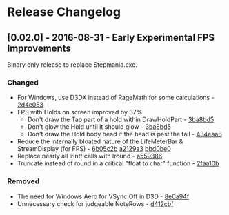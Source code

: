 # Release Changelog


## [0.02.0] - 2016-08-31 - Early Experimental FPS Improvements

Binary only release to replace Stepmania.exe.

### Changed
- For Windows, use D3DX instead of RageMath for some calculations - [2d4c053](../../../commit/2d4c0538a683da87c0a09ac68304f953b04542fa)
- FPS with Holds on screen improved by 37%
  - Don't draw the Tap part of a hold within DrawHoldPart - [3ba8bd5](../../../commit/3ba8bd503a207e285880b199d30887d9b74ade01)
  - Don't glow the Hold until it should glow - [3ba8bd5](../../../commit/3ba8bd503a207e285880b199d30887d9b74ade01)
  - Don't draw the Hold body head if the head is past the tail - [434eaa8](../../../commit/434eaa846f5e8b43b139589132ec26a37d335cf0) 
- Reduce the internally bloated nature of the LifeMeterBar & StreamDisplay (for FPS) - [6b05c2b](../../../commit/6b05c2b89ee2bcbb6ec6fabce09a3e953a0c09e7) [a2129a3](../../../commit/a2129a39e9747e2bcf5d2a8b5f5e0a2017693352) [bbd0be0](../../../commit/bbd0be03edffc47e7a926bbe12f134c6e82ec535)
- Replace nearly all lrintf calls with lround - [a559386](../../../commit/a5593868c478a1b6c66b628f28805190818f8bb3)
- Truncate instead of round in a critical "float to char" function - [2faa10b](../../../commit/2faa10b023a66745fe23aa0a8aed96fd0341264a)
### Removed
- The need for Windows Aero for VSync Off in D3D - [8e0a94f](../../../commit/8e0a94f0c7806a850d84df65750189a8d5e95ef7)
- Unnecessary check for judgeable NoteRows - [d412cbf](../../../commit/d412cbf23aebe6f464a48aec7b9b6f5bf1795524)